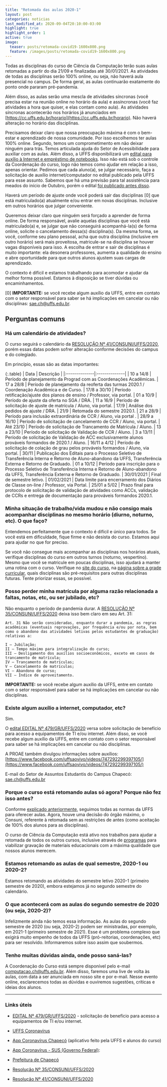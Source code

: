 ```yaml
---
title: "Retomada das aulas 2020-1"
layout: post
categories: noticias
last_modified_at: 2020-09-04T20:10:00-03:00
highlight: true
highlight_order: 1
active: true
image:
  teaser: posts/retomada-covid19-1600x800.png
  feature: /images/posts/retomada-covid19-1600x800.png
---
```


Todas as disciplinas do curso de Ciência da Computação terão suas aulas retomadas a partir do dia 21/09 e finalizadas até 30/01/2021. As atividades de todas as disciplinas serão 100% online, ou seja, não haverá aula presencial no campus. De forma geral, as aulas continuarão exatamente do ponto onde pararam pré-pandemia.

Além disso, as aulas serão uma mescla de atividades síncronas (você precisa estar na reunião online no horário da aula) e assíncronas (você faz atividades a hora que quiser, e elas contam como aula). As atividades síncronas acontecerão nos horários já anunciados em [https://cc.uffs.edu.br/horario](https://cc.uffs.edu.br/horario). Não haverá alteração no horário das disciplinas.

Precisamos deixar claro que nossa preocupação máxima é com o bem-estar e aprendizado de nossa comunidade. Por isso escolhemos ter aulas 100% online. Segundo, temos um comprometimento em não deixar ninguém para trás. Temos articulada ajuda do Setor de Acessibilidade para auxiliar com as aulas. Além disso, a UFFS disponibilizará um [edital para auxílio à Internet e empréstimo de notebooks](https://www.uffs.edu.br/atos-normativos/edital/gr/2020-0479). Isso não está sob o controle da Coordenação do curso, logo não temos como ajudar em relação a isso, apenas orientar. Pedimos que cada aluno(a), se julgar necessário, faça a solicitação de auxílio internet/computador no edital publicado pela UFFS para esse assunto. Sabemos que há uma previsão para tal assistência para meados do início de Outubro, porém o edital [foi publicado antes disso](https://www.uffs.edu.br/atos-normativos/edital/gr/2020-0479).

Haverá um período de ajuste onde você poderá sair das disciplinas [0] que está matriculado(a) atualmente e/ou entrar em novas disciplinas. Inclusive em outros horários que julgar conveniente. 

Queremos deixar claro que ninguém será forçado a aprender de forma online. De forma responsável, avalie aquelas disciplinas que você está matriculado(a) e, se julgar que não conseguirá acompanhá-la(s) de forma online, solicite o cancelamento dessa(s) disciplina(s). Da mesma forma, se você, conforme seu plano pessoal, acha que outra disciplina (inclusive em outro horário) será mais proveitosa, matricule-se na disciplina se houver vagas disponíveis para isso. A escolha de entrar e sair de disciplinas é muito importante: ela desonera professores, aumenta a qualidade do ensino e abre oportunidade para que outros alunos ajustem suas cargas de aprendizado.

O contexto é difícil e estamos trabalhando para acomodar e ajudar da melhor forma possível. Estamos à disposição se tiver dúvidas ou encaminhamentos.

[0] **IMPORTANTE:** se você recebe algum auxílio da UFFS, entre em contato com o setor responsável para saber se há implicações em cancelar ou não disciplinas: [sae.ch@uffs.edu.br](mailto:sae.ch@uffs.edu.br).

## Perguntas comuns

### Há um calendário de atividades?

O curso seguirá o calendário da [RESOLUÇÃO Nº 41/CONSUNI/UFFS/2020](https://www.uffs.edu.br/atos-normativos/resolucao/consuni/2020-0041), porém essas datas podem sofrer alteração conforme decisões do campus e do colegiado.

Em princípio, essas são as datas importantes:

{:.table}
| Data          |  Descrição     |
|:--------------|:--------------|
| 10 a 14/8 | Período de planejamento da Prograd com as Coordenações Acadêmicas.
| 17 a 28/8 | Período de planejamento da reoferta das turmas 2020.1 / Coordenação Acadêmica e de Curso.
| 17/8 a 30/10 | Período retificação/ajuste dos planos de ensino / Professor, via portal.
| 01 a 10/9 | Período de ajuste da oferta no SGA / DRA.
| 11 a 16/9 | Período de solicitação de ajuste de matrícula / Aluno, via portal.
| 17/9 | Análise dos pedidos de ajuste / DRA.
| 21/9 | Retomada do semestre 2020.1.
| 21 a 28/9  | Período para inclusão extraordinária de CCR / Aluno, via portal .
| 28/9 a 16/10 | Período de solicitação de cancelamento de CCR / Aluno, via portal.
| Até 23/10 | Período de solicitação de Trancamento de Matrícula / Aluno.
| 13 a 23/10 | Período de solicitação de Validação de CCR / Aluno.
| 3 a 13/11 | Período de solicitação de Validação de ACC exclusivamente alunos prováveis formandos de 2020.1 / Aluno.
| 16/11 a 4/12 | Período de solicitação de colação de grau pelos prováveis formandos / Aluno, via portal.
| 30/11 | Publicação dos Editais para o Processo Seletivo de Transferência Interna e Retorno de Aluno-abandono da UFFS, Transferência Externa e Retorno de Graduado.
| 01 a 10/12 | Período para inscrição para o Processo Seletivo de Transferência Interna e Retorno de Aluno-abandono da UFFS, Transferência Externa e Retorno de Graduado.
| 30/01/2021 | Final de semestre letivo.
| 01/02/2021 | Data limite para encerramento dos Diários de Classe on-line / Professor, via Portal.
| 25/01 a 5/02 | Prazo final para protocolo de solicitação de validação de atividades como ACCs, validação de CCRs e entrega de documentação para prováveis formandos 2020.1.

### Minha situação de trabalho/vida mudou e não consigo mais acompanhar disciplinas no mesmo horário (diurno, noturno, etc). O que faço?

Entendemos perfeitamente que o contexto é difícil e único para todos. Se você está em dificuldade, fique firme e não desista do curso. Estamos aqui para ajudar no que for preciso.

Se você não consegue mais acompanhar as disciplinas nos horários atuais, verifique disciplinas do curso em outros turnos (noturno, vespertino). Mesmo que você se matricule em poucas disciplinas, isso ajudará a manter uma rotina com o curso. Verifique no [site do curso](https://cc.uffs.edu.br), na [página sobre a grade curricular](https://cc.uffs.edu.br/grade/), quais disciplinas são pré-requisitos para outras disciplinas futuras. Tente priorizar essas, se possível.

### Posso perder minha matrícula por alguma razão relacionada a faltas, notas, etc, ou ser jubilado, etc?

Não enquanto o período de pandemia durar. A [RESOLUÇÃO Nº 35/CONSUNI/UFFS/2020](https://www.uffs.edu.br/atos-normativos/resolucao/consuni/2020-0035/@@download/anexo1) deixa isso bem claro em seu Art. 31:

```plain
Art. 31 Não serão consideradas, enquanto durar a pandemia, as regras acadêmicas (eventuais reprovações, por frequência e/ou por nota, bem como o abandono das atividades letivas pelos estudantes de graduação) relativas a:

I – Jubilação;
II – Tempo máximo para integralização do curso;
III – Desligamento dos auxílios socioeconômicos, exceto em casos de trancamento de matrícula;
IV – Trancamento de matrículas;
V – Cancelamento de matrículas;
VI – Abandono de curso;
VII – Índice de aproveitamento.
```

**IMPORTANTE:** se você recebe algum auxílio da UFFS, entre em contato com o setor responsável para saber se há implicações em cancelar ou não disciplinas.

### Existe algum auxílio a internet, computador, etc?

Sim.

O [edital EDITAL Nº 479/GR/UFFS/2020](https://www.uffs.edu.br/atos-normativos/edital/gr/2020-0479) versa sobre solicitação de benefício para acesso a equipamentos de TI e/ou internet. Além disso, se você recebe algum auxílio da UFFS, entre em contato com o setor responsável para saber se há implicações em cancelar ou não disciplinas.

A PROAE também divulgou informações sobre auxílios: [https://www.facebook.com/uffsaovivo/videos/747292299397105/](https://www.facebook.com/uffsaovivo/videos/747292299397105/)

E-mail do Setor de Assuntos Estudantis do Campus Chapecó: [sae.ch@uffs.edu.br](mailto:sae.ch@uffs.edu.br)

### Porque o curso está retomando aulas só agora? Porque não fez isso antes?

Conforme [explicado anteriormente](https://cc.uffs.edu.br/noticias/atualizacao-sobre-a-situacao-atual-covid-19), seguimos todas as normas da UFFS para oferecer aulas. Agora, houve uma decisão do órgão máximo, o Consuni, referente à retomada sem as restrições de antes (como aceitação de 100% dos alunos para as disciplinas).

O curso de Ciência da Computação está ativo nos trabalhos para ajudar a retomada de todos os outros cursos, inclusive através de [programas](https://practice.uffs.cc) para viabilizar gravação de materiais educacionais com a máxima qualidade que nossos alunos merecem.

### Estamos retomando as aulas de qual semestre, 2020-1 ou 2020-2?

Estamos retomando as atividades do semestre letivo 2020-1 (primeiro semestre de 2020), embora estejamos já no segundo semestre do calendário.

### O que acontecerá com as aulas do segundo semestre de 2020 (ou seja, 2020-2)?

Infelizmente ainda não temos essa informação. As aulas do segundo semestre de 2020 (ou seja, 2020-2) podem ser ministradas, por exemplo, em 2021-1 (primeiro semestre de 2021). Esse é um problema complexo que exigirá muito empenho de todos da UFFS (pró-reitorias, coordenações, etc) para ser resolvido. Informaremos sobre isso assim que soubermos.

### Tenho muitas dúvidas ainda, onde posso saná-las?

A Coordenação do Curso está sempre disponível pelo e-mail [computacao.ch@uffs.edu.br](mailto:computacao.ch@uffs.edu.br). Além disso, faremos uma live de volta às aulas, com data a ser anunciada em nosso site e por e-mail. Nesse evento online, esclarecemos todas as dúvidas e ouviremos sugestões, críticas e ideias dos alunos.

---

### Links úteis

- [EDITAL Nº 479/GR/UFFS/2020](https://www.uffs.edu.br/atos-normativos/edital/gr/2020-0479) - solicitação de benefício para acesso a equipamentos de TI e/ou internet.

- [UFFS Coronavírus](https://www.uffs.edu.br/acessofacil/coronavirus/orientacao)

- [App Coronavírus Chapecó](https://play.google.com/store/apps/details?id=cc.uffs.extension.covid) (aplicativo feito pela UFFS e alunos do curso)

- [App Coronavírus - SUS (Governo Federal)](https://play.google.com/store/apps/details?id=br.gov.datasus.guardioes&hl=en): 

- [Prefeitura de Chapecó](https://www.chapeco.sc.gov.br)

- [Resolução Nº 35/CONSUNI/UFFS/2020](https://www.uffs.edu.br/atos-normativos/resolucao/consuni/2020-0035/@@download/anexo1)

- [Resolução Nº 41/CONSUNI/UFFS/2020](https://www.uffs.edu.br/atos-normativos/resolucao/consuni/2020-0041)